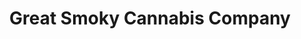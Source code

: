 ---
title: "Great Smoky Cannabis Company"
url: /cherokee/great-smoky-cannabis-company/
shop: cannabis
---